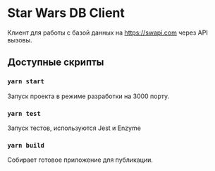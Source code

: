 # Star Wars DB Client
Клиент для работы с базой данных на https://swapi.com через API вызовы.


## Доступные скрипты

### `yarn start`

Запуск проекта в режиме разработки на 3000 порту.<br />


### `yarn test`

Запуск тестов, используются Jest и Enzyme<br />


### `yarn build`

Собирает готовое приложение для публикации.<br />
